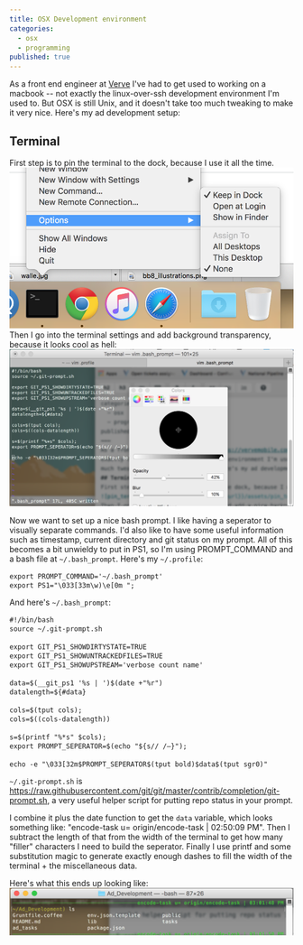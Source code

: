 ```yaml
---
title: OSX Development environment
categories: 
  - osx
  - programming
published: true
---
```

As a front end engineer at [Verve](https://vervemobile.com) I've had to get used to working on a macbook -- not exactly the linux-over-ssh development environment I'm used to. But OSX is still Unix, and it doesn't take too much tweaking to make it very nice. Here's my ad development setup:
## Terminal
First step is to pin the terminal to the dock, because I use it all the time.
![pin_terminal_to_dock.png](assets/pin_terminal_to_dock.png)
Then I go into the terminal settings and add background transparency, because it looks cool as hell:
![transparent_terminal.png](assets/transparent_terminal.png)

Now we want to set up a nice bash prompt. I like having a seperator to visually separate commands. I'd also like to have some useful information such as timestamp, current directory and git status on my prompt. All of this becomes a bit unwieldy to put in PS1, so I'm using PROMPT_COMMAND and a bash file at `~/.bash_prompt`. 
Here's my `~/.profile`:
```
export PROMPT_COMMAND='~/.bash_prompt'
export PS1="\033[33m\w)\e[0m ";
```
And here's `~/.bash_prompt`:
```
#!/bin/bash
source ~/.git-prompt.sh

export GIT_PS1_SHOWDIRTYSTATE=TRUE
export GIT_PS1_SHOWUNTRACKEDFILES=TRUE
export GIT_PS1_SHOWUPSTREAM='verbose count name'

data=$(__git_ps1 '%s | ')$(date +"%r")
datalength=${#data}

cols=$(tput cols);
cols=$((cols-datalength))

s=$(printf "%*s" $cols);
export PROMPT_SEPERATOR=$(echo "${s// /―}");

echo -e "\033[32m$PROMPT_SEPERATOR$(tput bold)$data$(tput sgr0)"
```
`~/.git-prompt.sh` is https://raw.githubusercontent.com/git/git/master/contrib/completion/git-prompt.sh, a very useful helper script for putting repo status in your prompt.

I combine it plus the date function to get the `data` variable, which looks something like: "encode-task u= origin/encode-task | 02:50:09 PM". Then I subtract the length of that from the width of the terminal to get how many "filler" characters I need to build the seperator. Finally I use printf and some substitution magic to generate exactly enough dashes to fill the width of the terminal + the miscellaneous data.

Here's what this ends up looking like:
![bash_prompt.png](assets/bash_prompt.png)
